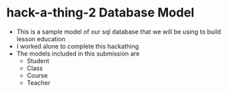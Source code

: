 # hack-a-thing-2 Database Model


* This is a sample model of our sql database that we will be using to build lesson education
* I worked alone to complete this hackathing
* The models included in this submission are
    * Student
    * Class
    * Course
    * Teacher
    
   
